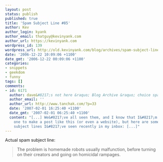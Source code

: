 ```yaml
---
layout: post
status: publish
published: true
title: 'Spam Subject Line #85'
author: Kev
author_login: kyank
author_email: thatguy@kevinyank.com
author_url: https://kevinyank.com
wordpress_id: 139
wordpress_url: http://old.kevinyank.com/blog/archives/spam-subject-line-85/
date: '2006-12-22 10:09:06 +1100'
date_gmt: '2006-12-22 00:09:06 +1100'
categories:
- snippets
- geekdom
- funny
tags: []
comments:
- id: 6171
  author: dave&#8217;s not here &raquo; Blog Archive &raquo; choice spam subject lines
  author_email: ''
  author_url: http://www.tanchak.com/?p=33
  date: '2007-02-01 16:25:40 +1100'
  date_gmt: '2007-02-01 06:25:40 +1100'
  content: "[...] We&#8217;ve all seen them, and I know that I&#8217;m not the only
    one to make a post like this (or even a website), but here are some choice spam
    subject lines I&#8217;ve seen recently in my inbox: [...]"
---
```

<p>Actual spam subject line:</p>
<blockquote><p>The problem is homemade robots usually malfunction, before turning on their creators and going on homicidal rampages.</p></blockquote>
